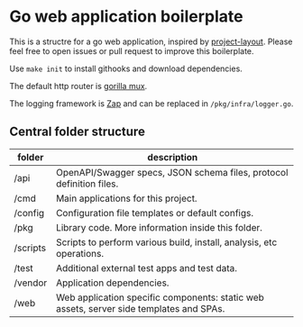 # Go web application boilerplate

This is a structre for a go web application, inspired by [project-layout](https://github.com/golang-standards/project-layout). Please feel free to open issues or pull request to improve this boilerplate.

Use `make init` to install githooks and download dependencies.

The default http router is [gorilla mux](https://github.com/gorilla/mux).

The logging framework is [Zap](https://github.com/uber-go/zap) and can be replaced in `/pkg/infra/logger.go`.

## Central folder structure

| folder | description |
| ------- | ----------- |
| /api | OpenAPI/Swagger specs, JSON schema files, protocol definition files. |
| /cmd | Main applications for this project. |
| /config | Configuration file templates or default configs. |
| /pkg | Library code. More information inside this folder. |
| /scripts | Scripts to perform various build, install, analysis, etc operations. |
| /test | Additional external test apps and test data. |
| /vendor | Application dependencies. |
| /web | Web application specific components: static web assets, server side templates and SPAs. |
